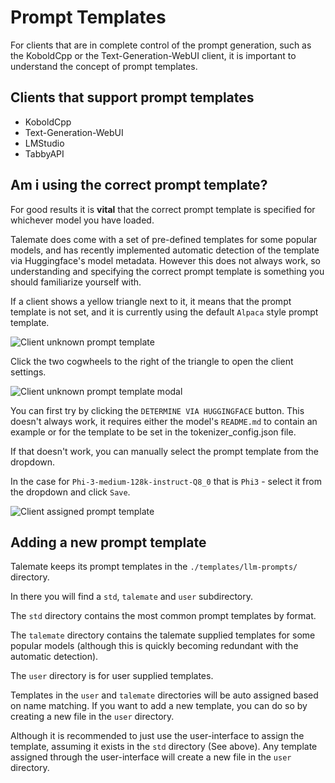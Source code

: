 # Prompt Templates

For clients that are in complete control of the prompt generation, such as the KoboldCpp or the Text-Generation-WebUI client, it is important to understand the concept of prompt templates.

## Clients that support prompt templates

- KoboldCpp
- Text-Generation-WebUI
- LMStudio
- TabbyAPI

## Am i using the correct prompt template?

For good results it is **vital** that the correct prompt template is specified for whichever model you have loaded.

Talemate does come with a set of pre-defined templates for some popular models, and has recently implemented automatic detection of the template via Huggingface's model metadata. However this does not always work, so understanding and specifying the correct prompt template is something you should familiarize yourself with.

If a client shows a yellow triangle next to it, it means that the prompt template is not set, and it is currently using the default `Alpaca` style prompt template.

![Client unknown prompt template](/talemate/img/0.26.0/client-unknown-prompt-template.png)

Click the two cogwheels to the right of the triangle to open the client settings.

![Client unknown prompt template modal](/talemate/img/0.26.0/client-unknown-prompt-template-modal.png)

You can first try by clicking the `DETERMINE VIA HUGGINGFACE` button. This doesn't always work, it requires either the model's `README.md` to contain an example or for the template to be set in the tokenizer_config.json file.

If that doesn't work, you can manually select the prompt template from the dropdown. 

In the case for `Phi-3-medium-128k-instruct-Q8_0` that is `Phi3` - select it from the dropdown and click `Save`.

![Client assigned prompt template](/talemate/img/0.26.0/client-assigned-prompt-template.png)

## Adding a new prompt template

Talemate keeps its prompt templates in the `./templates/llm-prompts/` directory.

In there you will find a `std`, `talemate` and `user` subdirectory. 

The `std` directory contains the most common prompt templates by format. 

The `talemate` directory contains the talemate supplied templates for some popular models (although this is quickly becoming redundant with the automatic detection). 

The `user` directory is for user supplied templates.

Templates in the `user` and `talemate` directories will be auto assigned based on name matching. If you want to add a new template, you can do so by creating a new file in the `user` directory.

Although it is recommended to just use the user-interface to assign the template, assuming it exists in the `std` directory (See above). Any template assigned through the user-interface will create a new file in the `user` directory.